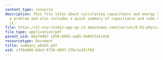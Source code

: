 ```yaml
---
content_type: resource
description: This file talks about calculating capacitance and energy storage by solving
  a problem and also includes a quick summary of capacitance and some notes on calculating
  it.
file: https://ol-ocw-studio-app-qa.s3.amazonaws.com/courses/8-02-physics-ii-electricity-and-magnetism-spring-2007/c3f6dd666de36736d0972fbc1e281f68_summary_w04d3.pdf
file_type: application/pdf
parent_uid: 0daf4987-1459-8983-aa85-5689f242c83b
resourcetype: Document
title: summary_w04d3.pdf
uid: c3f6dd66-6de3-6736-d097-2fbc1e281f68
---
```

